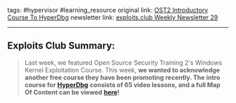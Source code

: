 tags: #hypervisor #learning_resource
original link: [OST2 Introductory Course To HyperDbg](https://www.youtube.com/playlist?list=PLUFkSN0XLZ-kF1f143wlw8ujlH2A45nZY&ref=blog.exploits.club)
newsletter link: [exploits.club Weekly Newsletter 29](https://blog.exploits.club/exploits-club-weekly-newsletter-29/)

---
## Exploits Club Summary:
> Last week, we featured Open Source Security Training 2's Windows Kernel Exploitation Course. This week, **we wanted to acknowledge another free course they have been promoting recently. The intro course for** [**HyperDbg**](https://github.com/HyperDbg/HyperDbg?ref=blog.exploits.club) **consists of 65 video lessons, and a full Map Of Content can be viewed** [**here**](https://p.ost2.fyi/courses/course-v1:OpenSecurityTraining2+Dbg3301_HyperDbg+2023_v1/about?ref=blog.exploits.club)**!** 